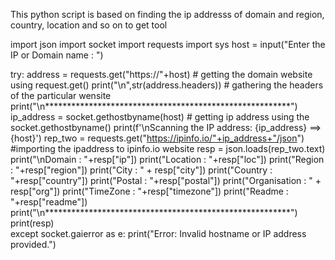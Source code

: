 This python script is based on finding the ip addresss of domain and region, country, location and so on
to get tool


import json
import socket
import requests
import sys
host = input("Enter the IP or Domain name : ")

try:
        address = requests.get("https://"+host)  # getting the domain website using request.get()
        print("\n",str(address.headers))                # gathering the headers of the particular wensite
        print("\n********************************************************")
        ip_address = socket.gethostbyname(host)  # getting ip address using the socket.gethostbyname()
        print(f'\nScanning the IP address: {ip_address} ==> {host}')
        rep_two = requests.get("https://ipinfo.io/"+ip_address+"/json") #importing the ipaddress to ipinfo.io website
        resp = json.loads(rep_two.text)                 
        print("\nDomain         : "+resp["ip"])
        print("Location       : "+resp["loc"])
        print("Region         : "+resp["region"])
        print("City           : " + resp["city"])
        print("Country        : "+resp["country"])
        print("Postal         : "+resp["postal"])
        print("Organisation   : " + resp["org"])
        print("TimeZone       : "+resp["timezone"])
        print("Readme         : "+resp["readme"])
        print("\n********************************************************")
        print(resp)                    
except socket.gaierror as e:
        print("Error: Invalid hostname or IP address provided.")
